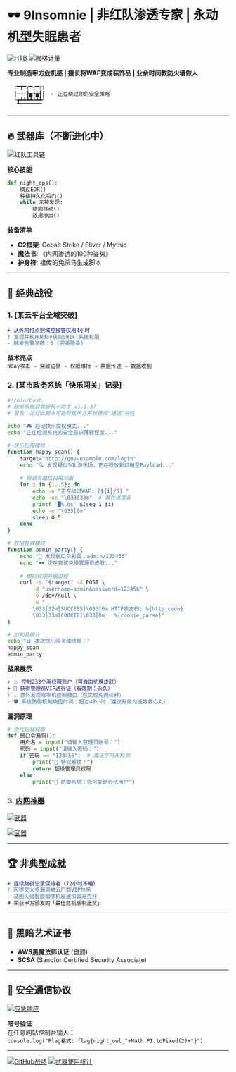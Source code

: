 <!-- 
  ███████╗ ██████╗  ██████╗██╗  ██╗██╗███╗   ██╗███████╗
  ██╔════╝██╔═══██╗██╔════╝██║  ██║██║████╗  ██║██╔════╝
  █████╗  ██║   ██║██║     ███████║██║██╔██╗ ██║█████╗  
  ██╔══╝  ██║   ██║██║     ██╔══██║██║██║╚██╗██║██╔══╝  
  ██║     ╚██████╔╝╚██████╗██║  ██║██║██║ ╚████║███████╗
  ╚═╝      ╚═════╝  ╚═════╝╚═╝  ╚═╝╚═╝╚═╝  ╚═══╝╚══════╝
-->
# 🕶️ 9Insomnie | 非红队渗透专家 | 永动机型失眠患者 

[![HTB](https://img.shields.io/badge/HackTheBox-Machine%20Master-red?logo=Hack%20The%20Box)](https://app.hackthebox.com/profile/1983709)
[![咖啡计量](https://img.shields.io/badge/咖啡因浓度-足以黑进卫星系统-critical)](https://www.youtube.com/watch?v=dQw4w9WgXcQ)

**专业制造甲方危机感 | 擅长将WAF变成装饰品 | 业余时间教防火墙做人**

``` 
  ╭━┳━╭━╭━╮╮
  ┃┈┈┈┣▅╋▅┫┃  ← 正在绕过你的安全策略
  ╰┳┻┻┻┻┻┻┻╯
   ▔▔▔▔▔▔▔▔
```

---

## 🔥 武器库（不断进化中）

![红队工具链](https://skillicons.dev/icons?i=py,bash,powershell,aws,azure,docker,raspberrypi,linux&theme=dark&perline=8)

**核心技能**  
```python
def night_ops():
    绕过EDR()
    种植持久化后门()
    while 未被发现:
        横向移动()
        数据渗出()
```

**装备清单**  
- **C2框架**: Cobalt Strike / Sliver / Mythic
- **魔法书**: 《内网渗透的100种姿势》
- **护身符**: 祖传的免杀马生成脚本

---

## 🎯 经典战役

### 1. [某云平台全域突破]
```diff
+ 从外网打点到域控接管仅用4小时
! 发现并利用Nday获取SWIFT系统权限
- 触发告警次数：0 (完美隐身)
```
**战术亮点**  
`Nday攻击 → 突破边界 → 权限维持 → 票据传递 → 数据收割`

### 2. [某市政务系统「快乐闯关」记录]
```bash
#!/bin/bash
# 政务系统自助提权小助手 v1.3.37
# 警告：运行此脚本可能导致甲方系统获得"通透"特性

echo "🎮 启动快乐提权模式..."
echo "正在检测系统的安全意识薄弱程度..."

# 快乐扫描模块
function happy_scan() {
    target="http://gov-example.com/login"
    echo "🔍 发现疑似SQL游乐场，正在投放彩虹糖型Payload..."
    
    # 假装有酷炫扫描动画
    for i in {1..5}; do
        echo -n "正在绕过WAF: [${i}/5] "
        echo -ne "\033[33m"  # 黄色进度条
        printf '█%.0s' $(seq 1 $i)
        echo -e "\033[0m"
        sleep 0.5
    done
}

# 权限狂欢模块
function admin_party() {
    echo "🎉 发现弱口令彩蛋：admin/123456"
    echo "🕶️ 正在尝试兑换管理员皮肤..."
    
    # 模拟权限升级过程
    curl -s "$target" -X POST \
        -d "username=admin&password=123456" \
        -o /dev/null \
        -w "
        \033[32m[SUCCESS]\033[0m HTTP状态码: %{http_code}
        \033[33m[COOKIE]\033[0m   %{cookie_parse}"
}

# 战利品统计
echo "📊 本次快乐闯关成绩单："
happy_scan
admin_party
```

**战果展示**  
```diff
+ 💥 控制233个高权限账户（可自由切换皮肤）
+ 🎩 获得管理员VIP通行证（有效期：永久）
! ☕ 意外发现咖啡机控制接口（已实现免费续杯）
- 🛡️ 系统防御机制响应时间：超过48小时（建议升级为速效救心丸）
```

**漏洞原理**  
```python
# 伪代码解释器
def 弱口令漏洞():
    用户名 = input("请输入管理员账号：")
    密码 = input("请输入密码：")
    if 密码 == "123456":  # 魔法字符串检测
        print("🎉 特权解锁！")
        return 超级管理员权限
    else:
        print("🤖 防御系统：您可能是合法用户")
``` 

### 3. [内网神器](https://github.com/9Insomnie/TokyoRain)
[![武器](https://github-readme-stats.vercel.app/api/pin/?username=9Insomnie&repo=TokyoRain&theme=dark)](https://github.com/9Insomnie/TokyoRain)

[![武器](https://github-readme-stats.vercel.app/api/pin/?username=9Insomnie&repo=Nanjing&theme=dark)](https://github.com/9Insomnie/Nanjing)

---

## 🏆 非典型成就

```diff
+ 连续熬夜记录保持者（72小时不睡）
! 因提交太多漏洞被云厂商VIP拉黑
- 试图入侵智能咖啡机反被扣留马克杯
# 荣获甲方颁发的「最佳危机感制造奖」
```

---

## 📜 黑暗艺术证书
- **AWS黑魔法师认证** (自颁)
- **SCSA** (Sangfor Certified Security Associate)
---

## 📡 安全通信协议
[![应急响应](https://img.shields.io/badge/7x24小时响应-点击召唤-red?style=for-the-badge)](https://t.me/Insomnie7)

**暗号验证**  
在任意网站控制台输入：  
`console.log("Flag格式: flag{night_owl_"+Math.PI.toFixed(2)+"}")`

---

[![GitHub战绩](https://github-readme-stats.vercel.app/api?username=9Insomnie&show_icons=true&theme=merko&count_private=true&include_all_commits=true)](https://github.com/9Insomnie)
[![武器使用统计](https://github-readme-stats.vercel.app/api/top-langs/?username=9Insomnie&layout=compact&theme=vision-friendly-dark&hide=html,css)](https://github.com/9Insomnie)
